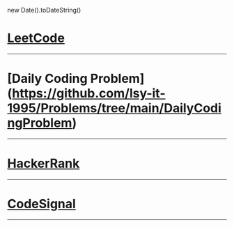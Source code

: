 new Date().toDateString()

# [LeetCode](https://github.com/lsy-it-1995/Problems/tree/main/LeetCode)

<hr>

# [Daily Coding Problem] (https://github.com/lsy-it-1995/Problems/tree/main/DailyCodingProblem)
<hr>

# [HackerRank](https://github.com/lsy-it-1995/Problems/tree/main/HackerRank)

<hr>

# [CodeSignal](https://github.com/lsy-it-1995/Problems/tree/main/CodeSignal)

<hr>


